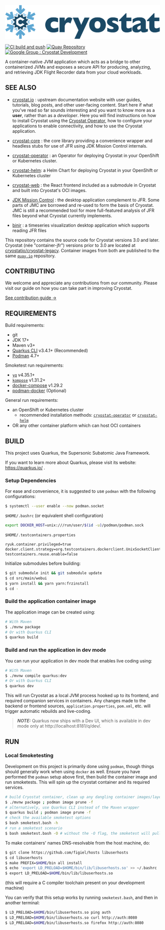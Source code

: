 <a target="_blank" href="https://cryostat.io">
  <picture>
    <source media="(prefers-color-scheme: dark)" srcset="./docs/images/cryostat_logo_hori_rgb_reverse.svg">
    <img src="./docs/images/cryostat_logo_hori_rgb_default.svg">
  </picture>
</a>

[![CI build and push](https://github.com/cryostatio/cryostat/actions/workflows/push-ci.yaml/badge.svg "Continuous Integration")](https://github.com/cryostatio/cryostat/actions/workflows/push-ci.yaml)
[![Quay Repository](https://img.shields.io/badge/Container_Image-cryostat/cryostat-teal.svg "Quay Repository")](https://quay.io/repository/cryostat/cryostat)
[![Google Group : Cryostat Development](https://img.shields.io/badge/Google_Group-Cryostat_Development-blue.svg "Mailing List")](https://groups.google.com/g/cryostat-development)

A container-native JVM application which acts as a bridge to other containerized JVMs and exposes a secure API for producing, analyzing, and retrieving JDK Flight Recorder data from your cloud workloads.

## SEE ALSO

* [cryostat.io](https://cryostat.io) : upstream documentation website with user
  guides, tutorials, blog posts, and other user-facing content. Start here if
  what you've read so far sounds interesting and you want to know more as a
  **user**, rather than as a _developer_. Here you will find instructions on
  how to install Cryostat using the
  [Cryostat Operator](https://github.com/cryostatio/cryostat-operator), how to
  configure your applications to enable connectivity, and how to use the
  Cryostat application.

* [cryostat-core](https://github.com/cryostatio/cryostat-core) : the core library
  providing a convenience wrapper and headless stubs for use of JFR using
  JDK Mission Control internals.

* [cryostat-operator](https://github.com/cryostatio/cryostat-operator) : an Operator
  for deploying Cryostat in your OpenShift or Kubernetes cluster.

* [cryostat-helm](https://github.com/cryostatio/cryostat-helm): a Helm Chart for
  deploying Cryostat in your OpenShift or Kubernetes cluster

* [cryostat-web](https://github.com/cryostatio/cryostat-web) : the React frontend
  included as a submodule in Cryostat and built into Cryostat's OCI images.

* [JDK Mission Control](https://github.com/openjdk/jmc) : the desktop application
  complement to JFR. Some parts of JMC are borrowed and re-used to form the basis of
  Cryostat. JMC is still a recommended tool for more full-featured analysis of JFR
  files beyond what Cryostat currently implements.

* [binjr](https://github.com/binjr/binjr) : a timeseries visualization desktop
  application which supports reading JFR files

This repository contains the source code for Cryostat versions 3.0 and later. Cryostat (née "container-jfr") versions prior to 3.0
are located at [cryostatio/cryostat-legacy](https://github.com/cryostatio/cryostat-legacy). Container images from both are published
to the same [`quay.io`](https://quay.io/repository/cryostat/cryostat) repository.

## CONTRIBUTING

We welcome and appreciate any contributions from our community. Please visit our guide on how you can take part in improving Cryostat.

[See contribution guide →](./CONTRIBUTING.md)

## REQUIREMENTS

Build requirements:
- git
- JDK 17+
- Maven v3+
- [Quarkus CLI](https://quarkus.io/guides/cli-tooling) v3.4.1+ (Recommended)
- [Podman](https://podman.io/docs/installation) 4.7+

Smoketest run requirements:
- [`yq`](https://github.com/mikefarah/yq) v4.35.1+
- [`kompose`](https://kompose.io/installation/) v1.31.2+
- [docker-compose](https://docs.docker.com/compose/install/) v1.29.2
- [podman-docker](https://packages.fedoraproject.org/pkgs/podman/podman-docker/) (Optional)

General run requirements:
- an OpenShift or Kubernetes cluster
  - recommended installation methods: [`cryostat-operator`](https://github.com/cryostatio/cryostat-operator) or [`cryostat-helm`](https://github.com/cryostatio/cryostat-helm)
- OR any other container platform which can host OCI containers

## BUILD

This project uses Quarkus, the Supersonic Subatomic Java Framework.

If you want to learn more about Quarkus, please visit its website: https://quarkus.io/ .

### Setup Dependencies

For ease and convenience, it is suggested to use `podman` with the following configurations:

```bash
$ systemctl --user enable --now podman.socket
```

`$HOME/.bashrc` (or equivalent shell configuration)
```bash
export DOCKER_HOST=unix:///run/user/$(id -u)/podman/podman.sock
```

`$HOME/.testcontainers.properties`
```properties
ryuk.container.privileged=true
docker.client.strategy=org.testcontainers.dockerclient.UnixSocketClientProviderStrategy
testcontainers.reuse.enable=false
```

Initialize submodules before building:

```bash
$ git submodule init && git submodule update
$ cd src/main/webui
$ yarn install && yarn yarn:frzinstall
$ cd -
```

### Build the application container image

The application image can be created using:

```bash
# With Maven
$ ./mvnw package
# Or with Quarkus CLI
$ quarkus build
```

### Build and run the application in dev mode

You can run your application in dev mode that enables live coding using:

```bash
# With Maven
$ ./mvnw compile quarkus:dev
# Or with Quarkus CLI
$ quarkus dev
```

This will run Cryostat as a local JVM process hooked up to its frontend, and required companion services in containers. Any changes made to the backend or frontend sources, `application.properties`, `pom.xml`, etc. will trigger automatic rebuilds and live-coding.

> **_NOTE:_**  Quarkus now ships with a Dev UI, which is available in dev mode only at http://localhost:8181/q/dev/.

## RUN

### Local Smoketesting

Development on this project is primarily done using `podman`, though things should generally work when using `docker` as well.
Ensure you have performed the `podman` setup above first, then build the container image and run smoketests.
This will spin up the cryostat container and its required services.

```bash
# build Cryostat container, clean up any dangling container images/layers
$ ./mvnw package ; podman image prune -f
# alternatively, use Quarkus CLI instead of the Maven wrapper
$ quarkus build ; podman image prune -f
# check the available smoketest options
$ bash smoketest.bash -h
# run a smoketest scenario
$ bash smoketest.bash -O # without the -O flag, the smoketest will pull the latest development image version, rather than the one you just built
```

To make containers' names DNS-resolvable from the host machine, do:
```bash
$ git clone https://github.com/figiel/hosts libuserhosts
$ cd libuserhosts
$ make PREFIX=$HOME/bin all install
$ echo 'export LD_PRELOAD=$HOME/bin/lib/libuserhosts.so' >> ~/.bashrc
$ export LD_PRELOAD=$HOME/bin/lib/libuserhosts.so
```
(this will require a C compiler toolchain present on your development machine)

You can verify that this setup works by running `smoketest.bash`, and then in another terminal:
```bash
$ LD_PRELOAD=$HOME/bin/libuserhosts.so ping auth
$ LD_PRELOAD=$HOME/bin/libuserhosts.so curl http://auth:8080
$ LD_PRELOAD=$HOME/bin/libuserhosts.so firefox http://auth:8080
```
